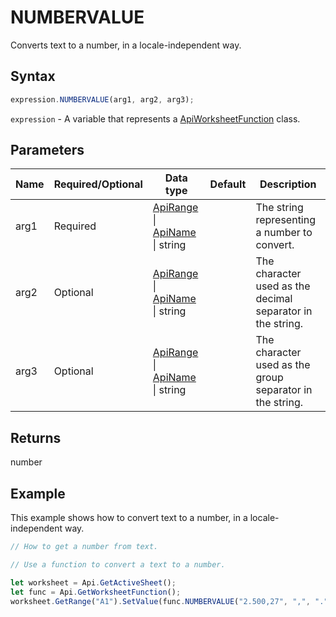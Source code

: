 # NUMBERVALUE

Converts text to a number, in a locale-independent way.

## Syntax

```javascript
expression.NUMBERVALUE(arg1, arg2, arg3);
```

`expression` - A variable that represents a [ApiWorksheetFunction](../ApiWorksheetFunction.md) class.

## Parameters

| **Name** | **Required/Optional** | **Data type** | **Default** | **Description** |
| ------------- | ------------- | ------------- | ------------- | ------------- |
| arg1 | Required | [ApiRange](../../ApiRange/ApiRange.md) \| [ApiName](../../ApiName/ApiName.md) \| string |  | The string representing a number to convert. |
| arg2 | Optional | [ApiRange](../../ApiRange/ApiRange.md) \| [ApiName](../../ApiName/ApiName.md) \| string |  | The character used as the decimal separator in the string. |
| arg3 | Optional | [ApiRange](../../ApiRange/ApiRange.md) \| [ApiName](../../ApiName/ApiName.md) \| string |  | The character used as the group separator in the string. |

## Returns

number

## Example

This example shows how to convert text to a number, in a locale-independent way.

```javascript editor-xlsx
// How to get a number from text.

// Use a function to convert a text to a number.

let worksheet = Api.GetActiveSheet();
let func = Api.GetWorksheetFunction();
worksheet.GetRange("A1").SetValue(func.NUMBERVALUE("2.500,27", ",", "."));
```
